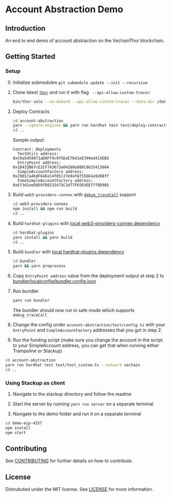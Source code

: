 # Account Abstraction Demo

## Introduction

An end to end demo of account abstraction on the VechainThor blockchain.

## Getting Started

### Setup
0. Initialize submodules `git submodule update --init --recursive`
1. Clone latest [`thor`](https://github.com/vechain/thor) and run it with flag  ` --api-allow-custom-tracer`:
    ```bash
    bin/thor solo --on-demand --api-allow-custom-tracer --data-dir /data/thor --api-addr 0.0.0.0:8669 --api-cors '*' --api-backtrace-limit -1 --verbosity 4
    ```
2. Deploy Contracts
    ```bash
    cd account-abstraction
    yarn --ignore-engines && yarn run hardhat test test/deploy-contracts.test.ts --network vechain
    cd ..
    ```
    Sample output:
    ```
    Contract: Deployments
      TestUtils address:                 0xC0a5459871aD8Ff4c9f5EeE7b41eE394ed415EB3
      EntryPoint address:                0x1B433B67cE2CF743673a04268a088C8615413084
      SimpleAccountFactory address:      0x29D17a4bdF64EeC4f05c27e9afA7556E4a9208ff
      FakeSimpleAccountFactory address:  0xEf3d1eeD859f88215475C3d77F6503EEf7f8D985
    ```
3. Build `web3-providers-connex` with [`debug_traceCall`](../web3-providers-connex/src/provider.ts#L66) support
    ```bash
    cd web3-providers-connex
    npm install && npm run build
    cd ..
    ```
4. Build `hardhat-plugins` with [local web3-providers-connex dependency](../hardhat-plugins/packages/vechain/package.json#33)
    ```bash
    cd hardhat-plugins
    yarn install && yarn build
    cd ..
    ```

5. Build `bundler` with [local hardhat-plugins dependency](../bundler/packages/bundler/package.json#54-55)
    ```bash
    cd bundler
    yarn && yarn preprocess
    ```

6. Copy `EntryPoint address` value from the deployment output at step 2 to [bundler/localconfig/bundler.config.json](../bundler/packages/bundler/localconfig/bundler.config.json#5)
7. Run bundler
    ```bash
    yarn run bundler
    ```
    The bundler should now run in safe mode which supports `debug_traceCall`

8. Change the config under `account-abstraction/test/config.ts` with your `EntryPoint` and `SimpleAccountFactory` addresses that you got in step 2.

9. Run the funding script (make sure you change the account in the script to your SimpleAccount address, you can get that when running either Trampoline or Stackup)

```bash
cd account-abstraction
yarn run hardhat test test/test_custom.ts --network vechain
cd ..
```

### Using Stackup as client

1. Navigate to the stackup directory and follow the readme

2. Start the server by running `yarn run server` on a separate terminal

3. Navigate to the demo folder and run it on a separate terminal

```bash
cd demo-eip-4337
npm install
npm start
```

## Contributing

See [CONTRIBUTING](CONTRIBUTING.md) for further details on how to contribute.

## License

Distrubuted under the MIT license. See [LICENSE](LICENSE.md) for more information.
